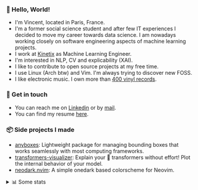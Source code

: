 ### 👋 Hello, World!

- I'm Vincent, located in Paris, France.
- I'm a former social science student and after few IT experiences I decided to move my career towards data science. I am nowadays working closely on software engineering aspects of machine learning projects.
- I work at [Kinetix](https://www.kinetix.tech/) as Machine Learning Engineer.
- I'm interested in NLP, CV and explicability (XAI).
- I like to contribute to open source projects at my free time.
- I use Linux (Arch btw) and Vim. I'm always trying to discover new FOSS.
- I like electronic music. I own more than [400 vinyl records](https://www.discogs.com/user/Voigt_Kampff/collection).

### 🔗 Get in touch

- You can reach me on [Linkedin](https://www.linkedin.com/in/vincent-duchauffour-3a9641155/) or by [mail](mailto:vincent.duchauffour@proton.me).
- You can find my resume [here](https://raw.githubusercontent.com/VDuchauffour/resume/main/resume.pdf).

### 📦 Side projects I made

- [anyboxes](https://github.com/VDuchauffour/anyboxes): Lightweight package for managing bounding boxes that works seamlessly with most computing frameworks.
- [transformers-visualizer](https://github.com/VDuchauffour/transformers-visualizer): Explain your 🤗 transformers without effort! Plot the internal behavior of your model. 
- [neodark.nvim](https://github.com/VDuchauffour/neodark.nvim): A simple onedark based colorscheme for Neovim.

<details><summary>📊 Some stats</summary>  
  
<p align="center">
  <img alt="VDuchauffour's github stats" src="https://github-readme-stats.vercel.app/api?username=VDuchauffour&include_all_commits=true&show_icons=true&theme=react"/>
  <br />
  <img alt="VDuchauffour's streak stats" src="https://streak-stats.demolab.com?user=VDuchauffour&theme=react"/>
  <br />
  <img alt="VDuchauffour's language stats" src="https://github-readme-stats.vercel.app/api/top-langs/?username=VDuchauffour&count_private=true&include_all_commits=true&show_icons=true&layout=compact&theme=react"/>
  <!--   <br />
  <img alt="VDuchauffour's Wakatime stats" src="https://github-readme-stats.vercel.app/api/wakatime?username=VDuchauffour&theme=react"/> -->
</p>

#### 🧭 Wakatime stats
<!--START_SECTION:waka-->
![Code Time](http://img.shields.io/badge/Code%20Time-738%20hrs%203%20mins-blue)

![Lines of code](https://img.shields.io/badge/From%20Hello%20World%20I%27ve%20Written-51.5%20thousand%20lines%20of%20code-blue)

**🐱 My GitHub Data** 

> 📦 36.8 kB Used in GitHub's Storage 
 > 
> 🏆 1,548 Contributions in the Year 2023
 > 
> 🚫 Not Opted to Hire
 > 
> 📜 7 Public Repositories 
 > 
> 🔑 1 Private Repositories 
 > 
**I'm a Night 🦉** 

```text
🌞 Morning                38 commits          ██░░░░░░░░░░░░░░░░░░░░░░░   06.63 % 
🌆 Daytime                193 commits         ████████░░░░░░░░░░░░░░░░░   33.68 % 
🌃 Evening                187 commits         ████████░░░░░░░░░░░░░░░░░   32.64 % 
🌙 Night                  155 commits         ███████░░░░░░░░░░░░░░░░░░   27.05 % 
```
📅 **I'm Most Productive on Wednesday** 

```text
Monday                   130 commits         ██████░░░░░░░░░░░░░░░░░░░   22.69 % 
Tuesday                  55 commits          ██░░░░░░░░░░░░░░░░░░░░░░░   09.60 % 
Wednesday                154 commits         ███████░░░░░░░░░░░░░░░░░░   26.88 % 
Thursday                 74 commits          ███░░░░░░░░░░░░░░░░░░░░░░   12.91 % 
Friday                   74 commits          ███░░░░░░░░░░░░░░░░░░░░░░   12.91 % 
Saturday                 22 commits          █░░░░░░░░░░░░░░░░░░░░░░░░   03.84 % 
Sunday                   64 commits          ███░░░░░░░░░░░░░░░░░░░░░░   11.17 % 
```


📊 **This Week I Spent My Time On** 

```text
💬 Programming Languages: 
Python                   5 hrs 47 mins       ██████████████████░░░░░░░   73.50 % 
Markdown                 59 mins             ███░░░░░░░░░░░░░░░░░░░░░░   12.49 % 
C++                      36 mins             ██░░░░░░░░░░░░░░░░░░░░░░░   07.76 % 
TOML                     10 mins             █░░░░░░░░░░░░░░░░░░░░░░░░   02.26 % 
JSON                     6 mins              ░░░░░░░░░░░░░░░░░░░░░░░░░   01.31 % 
```


 Last Updated on 06/07/2023 00:49:37 UTC
<!--END_SECTION:waka-->
</details>
